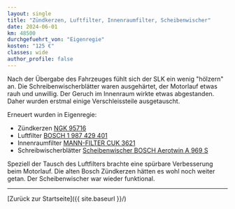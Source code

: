 ```yaml
---
layout: single
title: "Zündkerzen, Luftfilter, Innenraumfilter, Scheibenwischer"
date: 2024-06-01
km: 48500
durchgefuehrt_von: "Eigenregie"
kosten: "125 €"
classes: wide
author_profile: false
---
```


Nach der Übergabe des Fahrzeuges fühlt sich der SLK ein wenig "hölzern" an. Die Schreibenwischerblätter waren ausgehärtet, der Motorlauf etwas rauh und unwillig. Der Geruch im Innenraum wirkte etwas abgestanden. Daher wurden erstmal einige Verschleissteile ausgetauscht. 

Erneuert wurden in Eigenregie:

- Zündkerzen [NGK 95716](https://www.auto-doc.at/ngk/636510)
- Luftfilter [BOSCH 1 987 429 401](https://www.auto-doc.at/bosch/1187867)
- Innenraumfilter [MANN-FILTER CUK 3621](https://www.auto-doc.at/mann-filter/962585)
- Schreibwischerblätter [Scheibenwischer BOSCH Aerotwin A 969 S](https://www.auto-doc.at/bosch/1194352#scheibenwischer)

Speziell der Tausch des Luftfilters brachte eine spürbare Verbesserung beim Motorlauf. Die alten Bosch Zündkerzen hätten es wohl noch weiter getan. Der Scheibenwischer war wieder funktional. 

---

[Zurück zur Startseite]({{ site.baseurl }}/)
